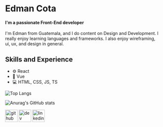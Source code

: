 # Edman Cota
#### I'm a passionate Front-End developer

I'm Edman from Guatemala, and I do content on Design and Development. I really enjoy learning languages and frameworks. I also enjoy wireframing, ui, ux, and design in general.

## Skills and Experience
* ⚙️ React
* 💚 Vue
* 💻 HTML, CSS, JS, TS

![Top Langs](https://github-readme-stats.vercel.app/api/top-langs/?username=edman-cota&langs_count=8&layout=compact)

![Anurag's GitHub stats](https://github-readme-stats.vercel.app/api?username=edman-cota&show_icons=true&theme=radical)

[<img src='https://cdn.jsdelivr.net/npm/simple-icons@3.0.1/icons/github.svg' alt='github' height='40'>](https://github.com/edman-cota)  [<img src='https://cdn.jsdelivr.net/npm/simple-icons@3.0.1/icons/dev-dot-to.svg' alt='dev' height='40'>](https://dev.to/edmancota)  [<img src='https://cdn.jsdelivr.net/npm/simple-icons@3.0.1/icons/linkedin.svg' alt='linkedin' height='40'>](https://www.linkedin.com/in/edman-trinidad-cota-silvestre-64764b223/)  

